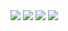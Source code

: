 <img src="https://img.shields.io/badge/JavaScript-F7DF1E?style=for-the-badge&logo=JavaScript&logoColor=FFFFFF"/>
<img src="https://img.shields.io/badge/C-A8B9CC?style=for-the-badge&logo=c%2B%2B&logoColor=FFFFFF"/>
<img src="https://img.shields.io/badge/C++-00599C?style=for-the-badge&logo=c%2B%2B&logoColor=white"/>
<img src="https://img.shields.io/badge/C#-239120?style=for-the-badge&logo=C&logoColor=FFFFFF"/>
